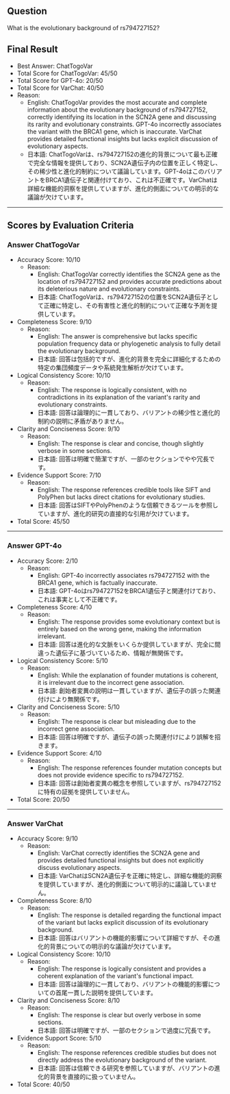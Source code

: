 ## Question

What is the evolutionary background of rs794727152?

## Final Result

- Best Answer: ChatTogoVar
- Total Score for ChatTogoVar: 45/50
- Total Score for GPT-4o: 20/50
- Total Score for VarChat: 40/50
- Reason:
  - English: ChatTogoVar provides the most accurate and complete information about the evolutionary background of rs794727152, correctly identifying its location in the SCN2A gene and discussing its rarity and evolutionary constraints. GPT-4o incorrectly associates the variant with the BRCA1 gene, which is inaccurate. VarChat provides detailed functional insights but lacks explicit discussion of evolutionary aspects.
  - 日本語: ChatTogoVarは、rs794727152の進化的背景について最も正確で完全な情報を提供しており、SCN2A遺伝子内の位置を正しく特定し、その稀少性と進化的制約について議論しています。GPT-4oはこのバリアントをBRCA1遺伝子と関連付けており、これは不正確です。VarChatは詳細な機能的洞察を提供していますが、進化的側面についての明示的な議論が欠けています。

---

## Scores by Evaluation Criteria

### Answer ChatTogoVar
- Accuracy Score: 10/10
  - Reason: 
    - English: ChatTogoVar correctly identifies the SCN2A gene as the location of rs794727152 and provides accurate predictions about its deleterious nature and evolutionary constraints.
    - 日本語: ChatTogoVarは、rs794727152の位置をSCN2A遺伝子として正確に特定し、その有害性と進化的制約について正確な予測を提供しています。
- Completeness Score: 9/10
  - Reason: 
    - English: The answer is comprehensive but lacks specific population frequency data or phylogenetic analysis to fully detail the evolutionary background.
    - 日本語: 回答は包括的ですが、進化的背景を完全に詳細化するための特定の集団頻度データや系統発生解析が欠けています。
- Logical Consistency Score: 10/10
  - Reason: 
    - English: The response is logically consistent, with no contradictions in its explanation of the variant's rarity and evolutionary constraints.
    - 日本語: 回答は論理的に一貫しており、バリアントの稀少性と進化的制約の説明に矛盾がありません。
- Clarity and Conciseness Score: 9/10
  - Reason: 
    - English: The response is clear and concise, though slightly verbose in some sections.
    - 日本語: 回答は明確で簡潔ですが、一部のセクションでやや冗長です。
- Evidence Support Score: 7/10
  - Reason: 
    - English: The response references credible tools like SIFT and PolyPhen but lacks direct citations for evolutionary studies.
    - 日本語: 回答はSIFTやPolyPhenのような信頼できるツールを参照していますが、進化的研究の直接的な引用が欠けています。
- Total Score: 45/50

---

### Answer GPT-4o
- Accuracy Score: 2/10
  - Reason: 
    - English: GPT-4o incorrectly associates rs794727152 with the BRCA1 gene, which is factually inaccurate.
    - 日本語: GPT-4oはrs794727152をBRCA1遺伝子と関連付けており、これは事実として不正確です。
- Completeness Score: 4/10
  - Reason: 
    - English: The response provides some evolutionary context but is entirely based on the wrong gene, making the information irrelevant.
    - 日本語: 回答は進化的な文脈をいくらか提供していますが、完全に間違った遺伝子に基づいているため、情報が無関係です。
- Logical Consistency Score: 5/10
  - Reason: 
    - English: While the explanation of founder mutations is coherent, it is irrelevant due to the incorrect gene association.
    - 日本語: 創始者変異の説明は一貫していますが、遺伝子の誤った関連付けにより無関係です。
- Clarity and Conciseness Score: 5/10
  - Reason: 
    - English: The response is clear but misleading due to the incorrect gene association.
    - 日本語: 回答は明確ですが、遺伝子の誤った関連付けにより誤解を招きます。
- Evidence Support Score: 4/10
  - Reason: 
    - English: The response references founder mutation concepts but does not provide evidence specific to rs794727152.
    - 日本語: 回答は創始者変異の概念を参照していますが、rs794727152に特有の証拠を提供していません。
- Total Score: 20/50

---

### Answer VarChat
- Accuracy Score: 9/10
  - Reason: 
    - English: VarChat correctly identifies the SCN2A gene and provides detailed functional insights but does not explicitly discuss evolutionary aspects.
    - 日本語: VarChatはSCN2A遺伝子を正確に特定し、詳細な機能的洞察を提供していますが、進化的側面について明示的に議論していません。
- Completeness Score: 8/10
  - Reason: 
    - English: The response is detailed regarding the functional impact of the variant but lacks explicit discussion of its evolutionary background.
    - 日本語: 回答はバリアントの機能的影響について詳細ですが、その進化的背景についての明示的な議論が欠けています。
- Logical Consistency Score: 10/10
  - Reason: 
    - English: The response is logically consistent and provides a coherent explanation of the variant's functional impact.
    - 日本語: 回答は論理的に一貫しており、バリアントの機能的影響についての首尾一貫した説明を提供しています。
- Clarity and Conciseness Score: 8/10
  - Reason: 
    - English: The response is clear but overly verbose in some sections.
    - 日本語: 回答は明確ですが、一部のセクションで過度に冗長です。
- Evidence Support Score: 5/10
  - Reason: 
    - English: The response references credible studies but does not directly address the evolutionary background of the variant.
    - 日本語: 回答は信頼できる研究を参照していますが、バリアントの進化的背景を直接的に扱っていません。
- Total Score: 40/50